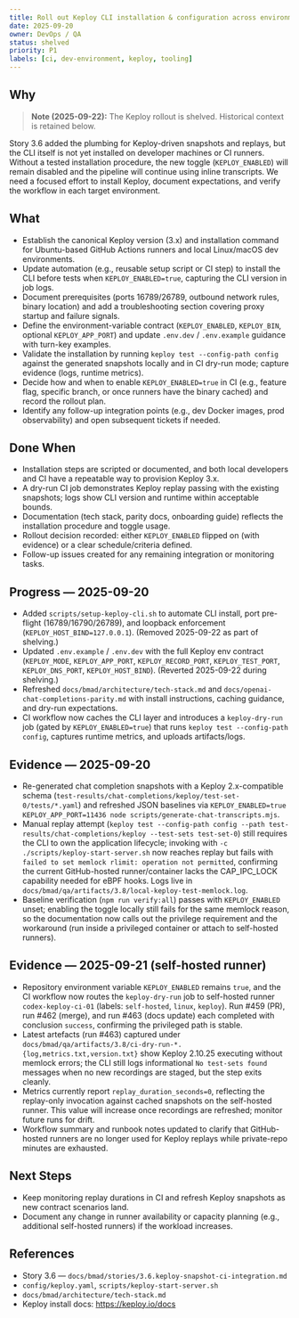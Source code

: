 ```yaml
---
title: Roll out Keploy CLI installation & configuration across environments
date: 2025-09-20
owner: DevOps / QA
status: shelved
priority: P1
labels: [ci, dev-environment, keploy, tooling]
---
```


## Why

> **Note (2025-09-22):** The Keploy rollout is shelved. Historical context is retained below.

Story 3.6 added the plumbing for Keploy-driven snapshots and replays, but the CLI itself is not yet installed on developer machines or CI runners. Without a tested installation procedure, the new toggle (`KEPLOY_ENABLED`) will remain disabled and the pipeline will continue using inline transcripts. We need a focused effort to install Keploy, document expectations, and verify the workflow in each target environment.

## What

- Establish the canonical Keploy version (3.x) and installation command for Ubuntu-based GitHub Actions runners and local Linux/macOS dev environments.
- Update automation (e.g., reusable setup script or CI step) to install the CLI before tests when `KEPLOY_ENABLED=true`, capturing the CLI version in job logs.
- Document prerequisites (ports 16789/26789, outbound network rules, binary location) and add a troubleshooting section covering proxy startup and failure signals.
- Define the environment-variable contract (`KEPLOY_ENABLED`, `KEPLOY_BIN`, optional `KEPLOY_APP_PORT`) and update `.env.dev` / `.env.example` guidance with turn-key examples.
- Validate the installation by running `keploy test --config-path config` against the generated snapshots locally and in CI dry-run mode; capture evidence (logs, runtime metrics).
- Decide how and when to enable `KEPLOY_ENABLED=true` in CI (e.g., feature flag, specific branch, or once runners have the binary cached) and record the rollout plan.
- Identify any follow-up integration points (e.g., dev Docker images, prod observability) and open subsequent tickets if needed.

## Done When

- Installation steps are scripted or documented, and both local developers and CI have a repeatable way to provision Keploy 3.x.
- A dry-run CI job demonstrates Keploy replay passing with the existing snapshots; logs show CLI version and runtime within acceptable bounds.
- Documentation (tech stack, parity docs, onboarding guide) reflects the installation procedure and toggle usage.
- Rollout decision recorded: either `KEPLOY_ENABLED` flipped on (with evidence) or a clear schedule/criteria defined.
- Follow-up issues created for any remaining integration or monitoring tasks.

## Progress — 2025-09-20

- Added `scripts/setup-keploy-cli.sh` to automate CLI install, port pre-flight (16789/16790/26789), and loopback enforcement (`KEPLOY_HOST_BIND=127.0.0.1`). (Removed 2025-09-22 as part of shelving.)
- Updated `.env.example` / `.env.dev` with the full Keploy env contract (`KEPLOY_MODE`, `KEPLOY_APP_PORT`, `KEPLOY_RECORD_PORT`, `KEPLOY_TEST_PORT`, `KEPLOY_DNS_PORT`, `KEPLOY_HOST_BIND`). (Reverted 2025-09-22 during shelving.)
- Refreshed `docs/bmad/architecture/tech-stack.md` and `docs/openai-chat-completions-parity.md` with install instructions, caching guidance, and dry-run expectations.
- CI workflow now caches the CLI layer and introduces a `keploy-dry-run` job (gated by `KEPLOY_ENABLED=true`) that runs `keploy test --config-path config`, captures runtime metrics, and uploads artifacts/logs.

## Evidence — 2025-09-20

- Re-generated chat completion snapshots with a Keploy 2.x-compatible schema (`test-results/chat-completions/keploy/test-set-0/tests/*.yaml`) and refreshed JSON baselines via `KEPLOY_ENABLED=true KEPLOY_APP_PORT=11436 node scripts/generate-chat-transcripts.mjs`.
- Manual replay attempt (`keploy test --config-path config --path test-results/chat-completions/keploy --test-sets test-set-0`) still requires the CLI to own the application lifecycle; invoking with `-c ./scripts/keploy-start-server.sh` now reaches replay but fails with `failed to set memlock rlimit: operation not permitted`, confirming the current GitHub-hosted runner/container lacks the CAP_IPC_LOCK capability needed for eBPF hooks. Logs live in `docs/bmad/qa/artifacts/3.8/local-keploy-test-memlock.log`.
- Baseline verification (`npm run verify:all`) passes with `KEPLOY_ENABLED` unset; enabling the toggle locally still fails for the same memlock reason, so the documentation now calls out the privilege requirement and the workaround (run inside a privileged container or attach to self-hosted runners).

## Evidence — 2025-09-21 (self-hosted runner)

- Repository environment variable `KEPLOY_ENABLED` remains `true`, and the CI workflow now routes the `keploy-dry-run` job to self-hosted runner `codex-keploy-ci-01` (labels: `self-hosted`, `linux`, `keploy`). Run #459 (PR), run #462 (merge), and run #463 (docs update) each completed with conclusion `success`, confirming the privileged path is stable.
- Latest artefacts (run #463) captured under `docs/bmad/qa/artifacts/3.8/ci-dry-run-*.{log,metrics.txt,version.txt}` show Keploy 2.10.25 executing without memlock errors; the CLI still logs informational `No test-sets found` messages when no new recordings are staged, but the step exits cleanly.
- Metrics currently report `replay_duration_seconds=0`, reflecting the replay-only invocation against cached snapshots on the self-hosted runner. This value will increase once recordings are refreshed; monitor future runs for drift.
- Workflow summary and runbook notes updated to clarify that GitHub-hosted runners are no longer used for Keploy replays while private-repo minutes are exhausted.

## Next Steps

- Keep monitoring replay durations in CI and refresh Keploy snapshots as new contract scenarios land.
- Document any change in runner availability or capacity planning (e.g., additional self-hosted runners) if the workload increases.

## References

- Story 3.6 — `docs/bmad/stories/3.6.keploy-snapshot-ci-integration.md`
- `config/keploy.yaml`, `scripts/keploy-start-server.sh`
- `docs/bmad/architecture/tech-stack.md`
- Keploy install docs: https://keploy.io/docs
